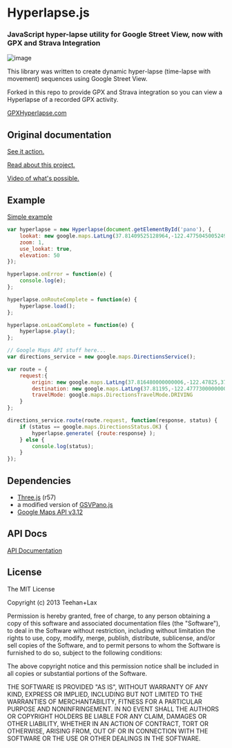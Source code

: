# **Hyperlapse.js**

### JavaScript hyper-lapse utility for Google Street View, now with GPX and Strava Integration

![image](https://s3.amazonaws.com/tllabs.hyperlapse/hyperlapse.gif)

This library was written to create dynamic hyper-lapse (time-lapse with movement) sequences using Google Street View. 

Forked in this repo to provide GPX and Strava integration so you can view a Hyperlapse of a recorded GPX activity. 

[GPXHyperlapse.com](http://gpxhyperlapse.com)

## Original documentation

[See it action.](http://hyperlapse.tllabs.io)

[Read about this project.](http://www.teehanlax.com/labs/hyperlapse/)

[Video of what's possible.](https://vimeo.com/63653873)

## Example

[Simple example](http://tllabs.io/hyperlapse/examples/simple.html)

```js
var hyperlapse = new Hyperlapse(document.getElementById('pano'), {
	lookat: new google.maps.LatLng(37.81409525128964,-122.4775045005249),
	zoom: 1,
	use_lookat: true,
	elevation: 50
});

hyperlapse.onError = function(e) {
	console.log(e);
};

hyperlapse.onRouteComplete = function(e) {
	hyperlapse.load();
};

hyperlapse.onLoadComplete = function(e) {
	hyperlapse.play();
};

// Google Maps API stuff here...
var directions_service = new google.maps.DirectionsService();

var route = {
	request:{
		origin: new google.maps.LatLng(37.816480000000006,-122.47825,37),
		destination: new google.maps.LatLng(37.81195,-122.47773000000001),
		travelMode: google.maps.DirectionsTravelMode.DRIVING
	}
};

directions_service.route(route.request, function(response, status) {
	if (status == google.maps.DirectionsStatus.OK) {
		hyperlapse.generate( {route:response} );
	} else {
		console.log(status);
	}
});
```

## Dependencies

- [Three.js](https://github.com/mrdoob/three.js) (r57)
- a modified version of [GSVPano.js](https://github.com/pnitsch/GSVPano.js)
- [Google Maps API v3.12](https://developers.google.com/maps/documentation/javascript/3.exp/reference)

  
## API Docs 
  
[API Documentation](http://tllabs.io/hyperlapse/docs/Hyperlapse.html)
  

## License

The MIT License

Copyright (c) 2013 Teehan+Lax

Permission is hereby granted, free of charge, to any person obtaining a copy
of this software and associated documentation files (the "Software"), to deal
in the Software without restriction, including without limitation the rights
to use, copy, modify, merge, publish, distribute, sublicense, and/or sell
copies of the Software, and to permit persons to whom the Software is
furnished to do so, subject to the following conditions:

The above copyright notice and this permission notice shall be included in
all copies or substantial portions of the Software.

THE SOFTWARE IS PROVIDED "AS IS", WITHOUT WARRANTY OF ANY KIND, EXPRESS OR
IMPLIED, INCLUDING BUT NOT LIMITED TO THE WARRANTIES OF MERCHANTABILITY,
FITNESS FOR A PARTICULAR PURPOSE AND NONINFRINGEMENT. IN NO EVENT SHALL THE
AUTHORS OR COPYRIGHT HOLDERS BE LIABLE FOR ANY CLAIM, DAMAGES OR OTHER
LIABILITY, WHETHER IN AN ACTION OF CONTRACT, TORT OR OTHERWISE, ARISING FROM,
OUT OF OR IN CONNECTION WITH THE SOFTWARE OR THE USE OR OTHER DEALINGS IN
THE SOFTWARE.

